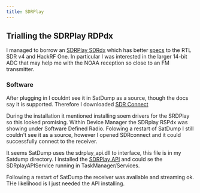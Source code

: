 ```yaml
---
title: SDRPlay
---
```


## Trialling the SDRPlay RDPdx
I managed to borrow an [SDRPlay SDRdx](https://www.sdrplay.com/rspdx/) which  has better [specs](https://www.sdrplay.com/resources/RSPdxDatasheet.pdf) to the RTL SDR v4 and HackRF One. In particular I was interested in the larger 14-bit ADC that may help me with the NOAA reception so close to an FM transmitter.

### Software
After plugging in I couldnt see it in SatDump as a source, though the docs say it is supported. Therefore I downloaded [SDR Connect](https://www.sdrplay.com/sdrconnect/) 

During the installation it mentioned installing soem drivers for the SRDPlay so this looked promising. Within Device Manager the SDRplay RSPdx was showing under Software Defined Radio. Folowing a restart of SatDump I still couldn't see it as a source, however I opened SDRconnect and it could successfully connect to the receiver.

It seems SatDump uses the sdrplay_api.dll to interface, this file is in my Satdump directory. I installed the [SDRPlay API](https://www.sdrplay.com/api/) and could se the SDRplayAPIService running in TaskManager/Services.

Following a restart of SatDump the receiver was available and streaming ok. THe likelihood is I just needed the API installing.
